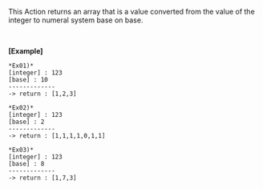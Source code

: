 This Action returns an array that is a value converted from the value of the integer to numeral system base on base.

<br/>

**[Example]**
```
*Ex01)*
[integer] : 123
[base] : 10
-------------
-> return : [1,2,3]

*Ex02)*
[integer] : 123
[base] : 2
-------------
-> return : [1,1,1,1,0,1,1]

*Ex03)*
[integer] : 123
[base] : 8
-------------
-> return : [1,7,3]
```
